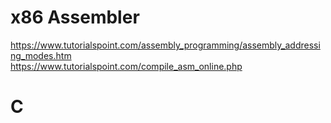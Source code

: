 # x86 Assembler
https://www.tutorialspoint.com/assembly_programming/assembly_addressing_modes.htm </br>
https://www.tutorialspoint.com/compile_asm_online.php </br>

# C

